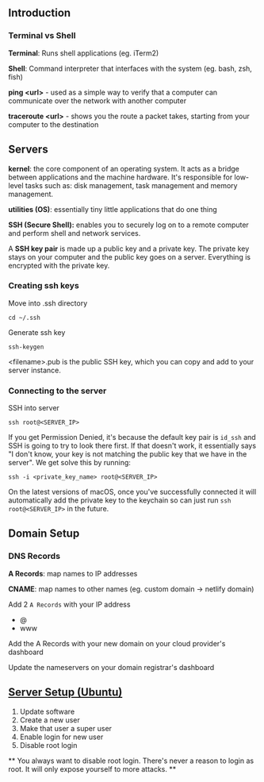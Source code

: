## Introduction

### Terminal vs Shell

**Terminal**: Runs shell applications (eg. iTerm2)

**Shell**: Command interpreter that interfaces with the system (eg. bash, zsh,
fish)

**ping \<url\>** - used as a simple way to verify that a computer can communicate
over the network with another computer

**traceroute \<url\>** - shows you the route a packet takes, starting from your computer
to the destination

## Servers

**kernel**: the core component of an operating system. It acts as
a bridge between applications and the machine hardware. It's responsible for
low-level tasks such as: disk management, task management and memory management.

**utilities (OS)**: essentially tiny little applications that do one thing

**SSH (Secure Shell):** enables you to securely log on
to a remote computer and perform shell and network services.

A **SSH key pair** is made up a public key and a private key. The private key stays
on your computer and the public key goes on a server. Everything is encrypted
with the private key.

### Creating ssh keys

Move into .ssh directory

`cd ~/.ssh`

Generate ssh key

`ssh-keygen`

\<filename\>.pub is the public SSH key, which you can copy and add to your
server instance.

### Connecting to the server

SSH into server

`ssh root@<SERVER_IP>`

If you get Permission Denied, it's because the default key pair is `id_ssh` and
SSH is going to try to look there first. If that doesn't work, it essentially
says "I don't know, your key is not matching the public key that we have in the
server". We get solve this by running:

`ssh -i <private_key_name> root@<SERVER_IP>`

On the latest versions of macOS, once you've successfully connected it will
automatically add the private key to the keychain so can just run
`ssh root@<SERVER_IP>` in the future.

## Domain Setup

### DNS Records

**A Records**: map names to IP addresses

**CNAME**: map names to other names (eg. custom domain -> netlify
domain)

Add 2 `A Records` with your IP address

- @
- www

Add the A Records with your new domain on your cloud provider's dashboard

Update the nameservers on your domain registrar's dashboard

## [Server Setup (Ubuntu)](./serverSetup.md)

1. Update software
2. Create a new user
3. Make that user a super user
4. Enable login for new user
5. Disable root login

** You always want to disable root login. There's never a reason to login as
root. It will only expose yourself to more attacks. **
